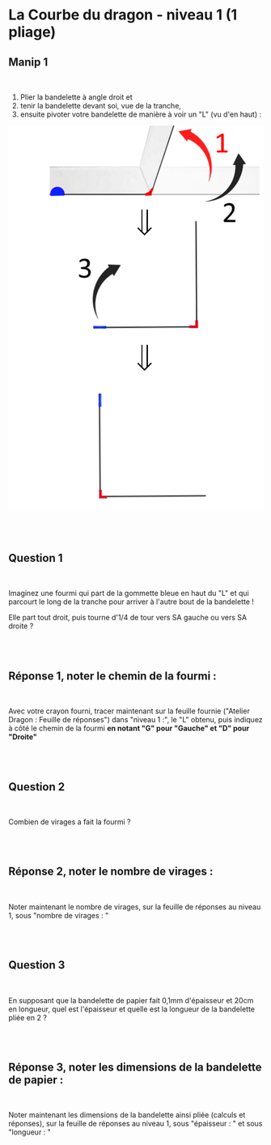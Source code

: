 # La Courbe du dragon - niveau 1 (1 pliage)

## Manip 1

<br>

1) Plier la bandelette à angle droit et
2) tenir la bandelette devant soi, vue de la tranche, 
3) ensuite pivoter votre bandelette de manière à voir un "L" (vu d'en haut) :

![Etape1](img/step1.png) 

<br><br>

## Question 1

<br>

Imaginez une fourmi qui part de la gommette bleue en haut du "L" et qui parcourt le long de la tranche pour arriver à l'autre bout de la bandelette !

Elle part tout droit, puis tourne d'1/4 de tour vers SA gauche ou vers SA droite ?

<br><br>

## Réponse 1, noter le chemin de la fourmi :

<br>

Avec votre crayon fourni, tracer maintenant sur la feuille fournie ("Atelier Dragon : Feuille de réponses") dans "niveau 1 :", le "L" obtenu, puis indiquez à côté le chemin de la fourmi **en notant "G" pour "Gauche" et "D" pour "Droite"**

<br><br>

## Question 2

<br>

Combien de virages a fait la fourmi ?

<br><br>

## Réponse 2, noter le nombre de virages :

<br>

Noter maintenant le nombre de virages, sur la feuille de réponses au niveau 1, sous "nombre de virages : "

<br><br>

## Question 3

<br>

En supposant que la bandelette de papier fait 0,1mm d'épaisseur et 20cm en longueur, quel est l'épaisseur et quelle est la longueur de la bandelette pliée en 2 ?

<br><br>

## Réponse 3, noter les dimensions de la bandelette de papier :

<br>

Noter maintenant les dimensions de la bandelette ainsi pliée (calculs et réponses), sur la feuille de réponses au niveau 1, sous "épaisseur : " et sous "longueur : "
